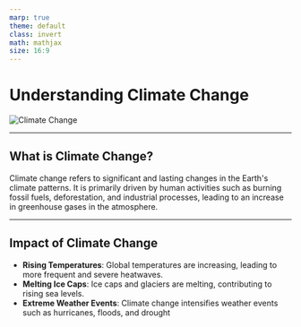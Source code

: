 ```yaml
---
marp: true
theme: default
class: invert
math: mathjax
size: 16:9
---
```


# Understanding Climate Change

![Climate Change](https://www.nasa.gov/sites/default/files/styles/full_width_feature/public/thumbnails/image/sea-ice-antarctica.jpg)

---

## What is Climate Change?

Climate change refers to significant and lasting changes in the Earth's climate patterns. It is primarily driven by human activities such as burning fossil fuels, deforestation, and industrial processes, leading to an increase in greenhouse gases in the atmosphere.

---

## Impact of Climate Change

- **Rising Temperatures**: Global temperatures are increasing, leading to more frequent and severe heatwaves.
- **Melting Ice Caps**: Ice caps and glaciers are melting, contributing to rising sea levels.
- **Extreme Weather Events**: Climate change intensifies weather events such as hurricanes, floods, and drought
